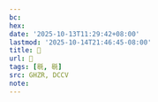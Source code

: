 ```yaml
---
bc:
hex:
date: '2025-10-13T11:29:42+08:00'
lastmod: '2025-10-14T21:46:45-08:00'
title: 󰢮
url: 󰢮
tags: [毼, 毼]
src: GHZR, DCCV
note:
---
```

